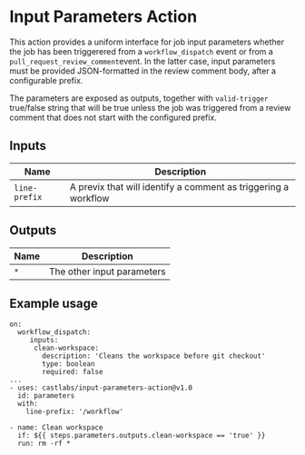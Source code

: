 # Input Parameters Action

This action provides a uniform interface for job input parameters whether the
job has been triggerered from a `workflow_dispatch` event or from a 
`pull_request_review_comment`event. In the latter case, input parameters must
be provided JSON-formatted in the review comment body, after a configurable
prefix.

The parameters are exposed as outputs, together with `valid-trigger` true/false
string that will be true unless the job was triggered from a review comment that
does not start with the configured prefix.

## Inputs

| Name             | Description                                                                                                                                                       |
|------------------|----------------------------------------------------------------|
| `line-prefix` | A previx that will identify a comment as triggering a workflow |


## Outputs

| Name            | Description                   |
|-----------------|-------------------------------|
| `*`             | The other input parameters    |

## Example usage

```
on:
  workflow_dispatch:
     inputs:
      clean-workspace:
        description: 'Cleans the workspace before git checkout'
        type: boolean
        required: false
...
- uses: castlabs/input-parameters-action@v1.0
  id: parameters
  with:
    line-prefix: '/workflow'

- name: Clean workspace
  if: ${{ steps.parameters.outputs.clean-workspace == 'true' }}
  run: rm -rf *
